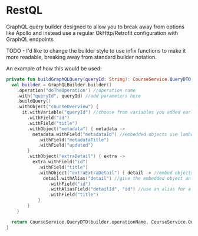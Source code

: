 # RestQL
GraphQL query builder designed to allow you to break away from options like Apollo and instead use a regular OkHttp/Retrofit configuration with GraphQL endpoints

TODO - I'd like to change the builder style to use infix functions to make it more readable, breaking away from standard builder notation.

An example of how this would be used:

```kotlin
private fun buildGraphQLQuery(queryId: String): CourseService.QueryDTO {
  val builder = GraphQLBuilder.builder()
    .operation("doTheOperation") //operation name
    .with("queryId", queryId) //add parameters here
    .buildQuery()
    .withObject("courseOverview") {
      it.withVariable("queryId") //choose from variables you added earlier here
        .withField("id")
        .withField("title")
        .withObject("metadata") { metadata ->
          metadata.withField("metadataId") //embedded objects use lambda expressions to fill out
            .withField("metadataTitle")
            .withField("updated")
        }
        .withObject("extraDetail") { extra ->
          extra.withField("id")
            .withField("title")
            .withObject("extraExtraDetail") { detail -> //embed objects in objects
              detail.withAlias("detail") //give the embedded object an alias
                .withField("id")
                .withAliasField("detailId", "id") //use an alias for a normal field name
                .withField("title")
            }
        }
    }

  return CourseService.QueryDTO(builder.operationName, CourseService.QueryVariables(courseId), builder.buildQuery())
}
```
